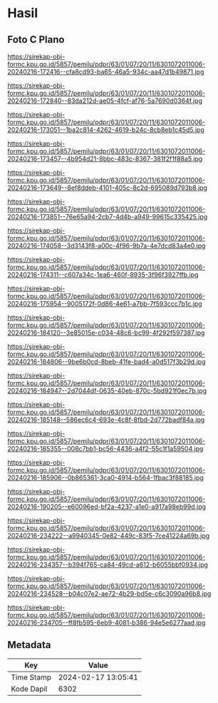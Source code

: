 # Hasil

## Foto C Plano

https://sirekap-obj-formc.kpu.go.id/5857/pemilu/pdpr/63/01/07/20/11/6301072011006-20240216-172416--cfa8cd93-ba65-46a5-934c-aa47d1b49871.jpg

https://sirekap-obj-formc.kpu.go.id/5857/pemilu/pdpr/63/01/07/20/11/6301072011006-20240216-172840--83da212d-ae05-4fcf-af76-5a7690d0364f.jpg

https://sirekap-obj-formc.kpu.go.id/5857/pemilu/pdpr/63/01/07/20/11/6301072011006-20240216-173051--1ba2c814-4262-4619-b24c-8cb8eb1c45d5.jpg

https://sirekap-obj-formc.kpu.go.id/5857/pemilu/pdpr/63/01/07/20/11/6301072011006-20240216-173457--4b954d21-8bbc-483c-8367-381f2f1f88a5.jpg

https://sirekap-obj-formc.kpu.go.id/5857/pemilu/pdpr/63/01/07/20/11/6301072011006-20240216-173649--8ef8ddeb-4101-405c-8c2d-695089d793b8.jpg

https://sirekap-obj-formc.kpu.go.id/5857/pemilu/pdpr/63/01/07/20/11/6301072011006-20240216-173851--76e65a94-2cb7-4d4b-a949-99615c335425.jpg

https://sirekap-obj-formc.kpu.go.id/5857/pemilu/pdpr/63/01/07/20/11/6301072011006-20240216-174058--3d3143f8-a00c-4f96-9b7a-4e7dcd83a4e0.jpg

https://sirekap-obj-formc.kpu.go.id/5857/pemilu/pdpr/63/01/07/20/11/6301072011006-20240216-174311--c607a34c-1ea6-460f-8935-3f96f3927ffb.jpg

https://sirekap-obj-formc.kpu.go.id/5857/pemilu/pdpr/63/01/07/20/11/6301072011006-20240216-175954--9005172f-0d86-4e61-a7bb-7f593ccc7b1c.jpg

https://sirekap-obj-formc.kpu.go.id/5857/pemilu/pdpr/63/01/07/20/11/6301072011006-20240216-184120--3e85015e-c034-48c6-bc99-4f292f597387.jpg

https://sirekap-obj-formc.kpu.go.id/5857/pemilu/pdpr/63/01/07/20/11/6301072011006-20240216-184806--9be6b0cd-8beb-41fe-bad4-a0d517f3b29d.jpg

https://sirekap-obj-formc.kpu.go.id/5857/pemilu/pdpr/63/01/07/20/11/6301072011006-20240216-184947--2d7044df-0635-40eb-870c-5bd921f0ec7b.jpg

https://sirekap-obj-formc.kpu.go.id/5857/pemilu/pdpr/63/01/07/20/11/6301072011006-20240216-185148--586ec6c4-693e-4c8f-8fbd-2d772badf84a.jpg

https://sirekap-obj-formc.kpu.go.id/5857/pemilu/pdpr/63/01/07/20/11/6301072011006-20240216-185355--008c7bb1-bc56-4436-a4f2-55c1f1a59504.jpg

https://sirekap-obj-formc.kpu.go.id/5857/pemilu/pdpr/63/01/07/20/11/6301072011006-20240216-185906--0b865361-3ca0-4914-b564-1fbac3f88185.jpg

https://sirekap-obj-formc.kpu.go.id/5857/pemilu/pdpr/63/01/07/20/11/6301072011006-20240216-190205--e60096ed-bf2a-4237-a1e0-a917a98eb99d.jpg

https://sirekap-obj-formc.kpu.go.id/5857/pemilu/pdpr/63/01/07/20/11/6301072011006-20240216-234222--a9940345-0e82-449c-83f5-7ce41224a69b.jpg

https://sirekap-obj-formc.kpu.go.id/5857/pemilu/pdpr/63/01/07/20/11/6301072011006-20240216-234357--b394f765-ca84-49cd-a612-b6055bbf0934.jpg

https://sirekap-obj-formc.kpu.go.id/5857/pemilu/pdpr/63/01/07/20/11/6301072011006-20240216-234528--b04c07e2-ae72-4b29-bd5e-c6c3090a96b8.jpg

https://sirekap-obj-formc.kpu.go.id/5857/pemilu/pdpr/63/01/07/20/11/6301072011006-20240216-234705--ff8fb595-6eb9-4081-b386-94e5e6277aad.jpg


## Metadata

| Key        | Value               |
| ---------- | ------------------- |
| Time Stamp | 2024-02-17 13:05:41 |
| Kode Dapil | 6302                |



